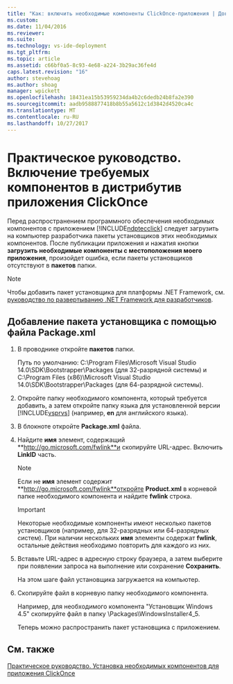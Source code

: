 ```yaml
---
title: "Как: включить необходимые компоненты ClickOnce-приложения | Документы Microsoft"
ms.custom: 
ms.date: 11/04/2016
ms.reviewer: 
ms.suite: 
ms.technology: vs-ide-deployment
ms.tgt_pltfrm: 
ms.topic: article
ms.assetid: c66bf0a5-8c93-4e68-a224-3b29ac36fe4d
caps.latest.revision: "16"
author: stevehoag
ms.author: shoag
manager: wpickett
ms.openlocfilehash: 18431ea15b53959234da4b2c6dedb24b8fa2e390
ms.sourcegitcommit: aadb9588877418b8b55a5612c1d3842d4520ca4c
ms.translationtype: MT
ms.contentlocale: ru-RU
ms.lasthandoff: 10/27/2017
---
```

# <a name="how-to-include-prerequisites-with-a-clickonce-application"></a>Практическое руководство. Включение требуемых компонентов в дистрибутив приложения ClickOnce
Перед распространением программного обеспечения необходимых компонентов с приложением [!INCLUDE[ndptecclick](../deployment/includes/ndptecclick_md.md)] следует загрузить на компьютер разработчика пакеты установщиков этих необходимых компонентов. После публикации приложения и нажатия кнопки **загрузить необходимые компоненты с местоположения моего приложения**, произойдет ошибка, если пакеты установщиков отсутствуют в **пакетов** папки.  
  
> [!NOTE]
>  Чтобы добавить пакет установщика для платформы .NET Framework, см. [руководство по развертыванию .NET Framework для разработчиков](http://msdn.microsoft.com/library/ee942965\(v=vs.110\).aspx).  
  
##  <a name="Package"></a>Добавление пакета установщика с помощью файла Package.xml  
  
1.  В проводнике откройте **пакетов** папки.  
  
     Путь по умолчанию: C:\Program Files\Microsoft Visual Studio 14.0\SDK\Bootstrapper\Packages (для 32-разрядной системы) и C:\Program Files (x86)\Microsoft Visual Studio 14.0\SDK\Bootstrapper\Packages (для 64-разрядной системы).  
  
2.  Откройте папку необходимого компонента, который требуется добавить, а затем откройте папку языка для установленной версии [!INCLUDE[vsprvs](../code-quality/includes/vsprvs_md.md)] (например, **en** для английского языка).  
  
3.  В блокноте откройте **Package.xml** файла.  
  
4.  Найдите **имя** элемент, содержащий **http://go.microsoft.com/fwlink**и скопируйте URL-адрес. Включить **LinkID** часть.  
  
    > [!NOTE]
    >  Если не **имя** элемент содержит **http://go.microsoft.com/fwlink**откройте **Product.xml** в корневой папке необходимого компонента и найдите  **fwlink** строка.  
  
    > [!IMPORTANT]
    >  Некоторые необходимые компоненты имеют несколько пакетов установщиков (например, для 32-разрядных или 64-разрядных систем). При наличии нескольких **имя** элементы содержат **fwlink**, остальные действия необходимо повторить для каждого из них.  
  
5.  Вставьте URL-адрес в адресную строку браузера, а затем выберите при появлении запроса на выполнение или сохранение **Сохранить**.  
  
     На этом шаге файл установщика загружается на компьютер.  
  
6.  Скопируйте файл в корневую папку необходимого компонента.  
  
     Например, для необходимого компонента "Установщик Windows 4.5" скопируйте файл в папку \Packages\WindowsInstaller4_5.  
  
     Теперь можно распространить пакет установщика с приложением.  
  
## <a name="see-also"></a>См. также  
 [Практическое руководство. Установка необходимых компонентов для приложения ClickOnce](../deployment/how-to-install-prerequisites-with-a-clickonce-application.md)